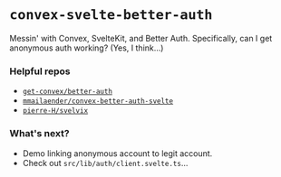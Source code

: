 # `convex-svelte-better-auth`

Messin' with Convex, SvelteKit, and Better Auth. Specifically, can I get anonymous auth working? (Yes, I think...)

### Helpful repos

- [`get-convex/better-auth`](https://github.com/get-convex/better-auth)
- [`mmailaender/convex-better-auth-svelte`](https://github.com/mmailaender/convex-better-auth-svelte)
- [`pierre-H/svelvix`](https://github.com/pierre-H/svelvix)

### What's next?

- Demo linking anonymous account to legit account.
- Check out `src/lib/auth/client.svelte.ts`...

